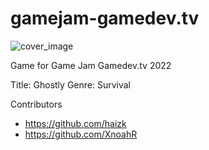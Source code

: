# gamejam-gamedev.tv
![cover_image](https://github.com/alwizzz/gamejam-gamedevtv2022/blob/main/ghostly_cover_small.png)

Game for Game Jam Gamedev.tv 2022

Title: Ghostly
Genre: Survival

Contributors
- https://github.com/haizk
- https://github.com/XnoahR
